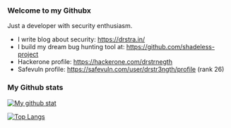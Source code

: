 ### Welcome to my Githubx

Just a developer with security enthusiasm.

- I write blog about security: https://drstra.in/
- I build my dream bug hunting tool at: https://github.com/shadeless-project
- Hackerone profile: https://hackerone.com/drstrnegth
- Safevuln profile: https://safevuln.com/user/drstr3ngth/profile (rank 26)

### My Github stats

[![My github stat](https://github-readme-stats.vercel.app/api?username=phvietan)](https://github.com/phvietan)

[![Top Langs](https://github-readme-stats.vercel.app/api/top-langs/?username=phvietan)](https://github.com/phvietan)
